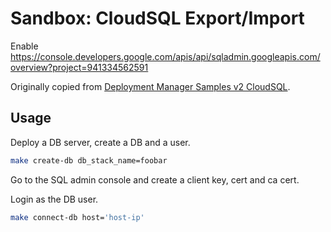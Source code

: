 
# Sandbox: CloudSQL Export/Import

Enable
https://console.developers.google.com/apis/api/sqladmin.googleapis.com/overview?project=941334562591

Originally copied from [Deployment Manager Samples v2 CloudSQL](https://github.com/GoogleCloudPlatform/deploymentmanager-samples/tree/master/examples/v2/cloudsql).

## Usage

Deploy a DB server, create a DB and a user.

```sh
make create-db db_stack_name=foobar
```

Go to the SQL admin console and create a client key, cert and ca cert.

Login as the DB user.

```sh
make connect-db host='host-ip'
```
